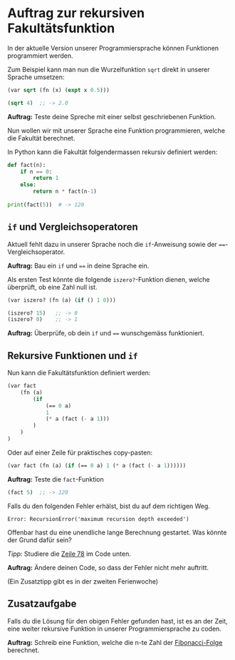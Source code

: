 # Auftrag zur rekursiven Fakultätsfunktion

In der aktuelle Version unserer Programmiersprache können Funktionen programmiert werden.  

Zum Beispiel kann man nun die Wurzelfunktion `sqrt` direkt in unserer Sprache umsetzen:

```scm
(var sqrt (fn (x) (expt x 0.5)))

(sqrt 4)  ;; -> 2.0
```

**Auftrag:** Teste deine Spreche mit einer selbst geschriebenen Funktion.

Nun wollen wir mit unserer Sprache eine Funktion programmieren, welche die Fakultät berechnet.

In Python kann die Fakultät folgendermassen rekursiv definiert werden:
```py
def fact(n):
    if n == 0:
        return 1
    else:
        return n * fact(n-1)
    
print(fact(5))  # -> 120
```

## `if` und Vergleichsoperatoren

Aktuell fehlt dazu in unserer Sprache noch die `if`-Anweisung sowie der `==`-Vergleichsoperator.

**Auftrag:** Bau ein `if` und `==` in deine Sprache ein.

Als ersten Test könnte die folgende `iszero?`-Funktion dienen, welche überprüft, ob eine Zahl null ist.
```scm
(var iszero? (fn (a) (if () 1 0)))

(iszero? 15)   ;; -> 0
(iszero? 0)    ;; -> 1
```

**Auftrag:** Überprüfe, ob dein `if` und `==` wunschgemäss funktioniert.

## Rekursive Funktionen und `if`

Nun kann die Fakultätsfunktion definiert werden:
```scm
(var fact
    (fn (a) 
        (if 
            (== 0 a) 
            1
            (* a (fact (- a 1)))
        )
    )
)
```

Oder auf einer Zeile für praktisches copy-pasten:
```scm
(var fact (fn (a) (if (== 0 a) 1 (* a (fact (- a 1))))))
```

**Auftrag:** Teste die `fact`-Funktion
 
```scm
(fact 5)  ;; -> 120
```

Falls du den folgenden Fehler erhälst, bist du auf dem richtigen Weg.
```
Error: RecursionError('maximum recursion depth exceeded')
```

Offenbar hast du eine unendliche lange Berechnung gestartet. Was könnte der Grund dafür sein?

_Tipp:_ Studiere die [Zeile 78](#file-taschenrechner-py-L78) im Code unten.

**Auftrag:** Ändere deinen Code, so dass der Fehler nicht mehr auftritt.

(Ein Zusatztipp gibt es in der zweiten Ferienwoche)

## Zusatzaufgabe

Falls du die Lösung für den obigen Fehler gefunden hast, ist es an der Zeit, eine weiter rekursive Funktion in unserer Programmiersprache zu coden.

**Auftrag:** Schreib eine Funktion, welche die n-te Zahl der [Fibonacci-Folge](https://de.wikipedia.org/wiki/Fibonacci-Folge) berechnet.